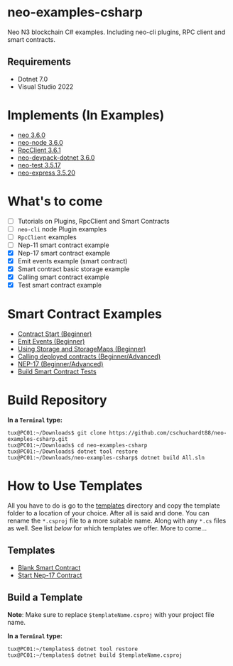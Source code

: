# neo-examples-csharp
Neo N3 blockchain C# examples. Including neo-cli plugins, RPC client and smart contracts.

## Requirements
- Dotnet 7.0
- Visual Studio 2022

# Implements (In Examples)
- [neo 3.6.0](https://github.com/neo-project/neo/releases/tag/v3.6.0)
- [neo-node 3.6.0](https://github.com/neo-project/neo-node/releases/tag/v3.6.0)
- [RpcClient 3.6.1](https://github.com/neo-project/neo-modules/releases/tag/v3.6.1)
- [neo-devpack-dotnet 3.6.0](https://github.com/neo-project/neo-devpack-dotnet/releases/tag/v3.6.0)
- [neo-test 3.5.17](https://github.com/N3developertoolkit/neo-test/releases/tag/3.5.17)
- [neo-express 3.5.20](https://github.com/neo-project/neo-express/releases/tag/3.5.20)

# What's to come
- [ ] Tutorials on Plugins, RpcClient and Smart Contracts
- [ ] `neo-cli` node Plugin examples
- [ ] `RpcClient` examples
- [ ] Nep-11 smart contract example
- [x] Nep-17 smart contract example
- [x] Emit events example (smart contract)
- [x] Smart contract basic storage example
- [x] Calling smart contract example
- [x] Test smart contract example

# Smart Contract Examples
- [Contract Start (Beginner)](/src/HelloWorldContract/HelloWorldContract.cs)
- [Emit Events (Beginner)](/src/EventContract/EventContract.cs)
- [Using Storage and StorageMaps (Beginner)](/src/StorageContract/StorageContract.cs)
- [Calling deployed contracts (Beginner/Advanced)](/src/CallContract)
- [NEP-17 (Beginner/Advanced)](/src/ExampleCoin/ExampleCoin.cs)
- [Build Smart Contract Tests](/tests/Contract.Tests)

# Build Repository
**In a `Terminal` type:**
```
tux@PC01:~/Downloads$ git clone https://github.com/cschuchardt88/neo-examples-csharp.git
tux@PC01:~/Downloads$ cd neo-examples-csharp
tux@PC01:~/Downloads$ dotnet tool restore
tux@PC01:~/Downloads/neo-examples-csharp$ dotnet build All.sln
```

# How to Use Templates
All you have to do is go to the [templates](/templates/Contracts/) directory and copy the
template folder to a location of your choice. After all is said and done. You can
rename the `*.csproj` file to a more suitable name. Along with any `*.cs` files
as well. See list _below_ for which templates we offer. More to come...

## Templates
- [Blank Smart Contract](/templates/Contracts/BlankContract)
- [Start Nep-17 Contract](/templates/Contracts/BlankNep17Token)

## Build a Template
**Note**: Make sure to replace `$templateName.csproj` with your project file name.

**In a `Terminal` type:**
```
tux@PC01:~/templates$ dotnet tool restore
tux@PC01:~/templates$ dotnet build $templateName.csproj
```
